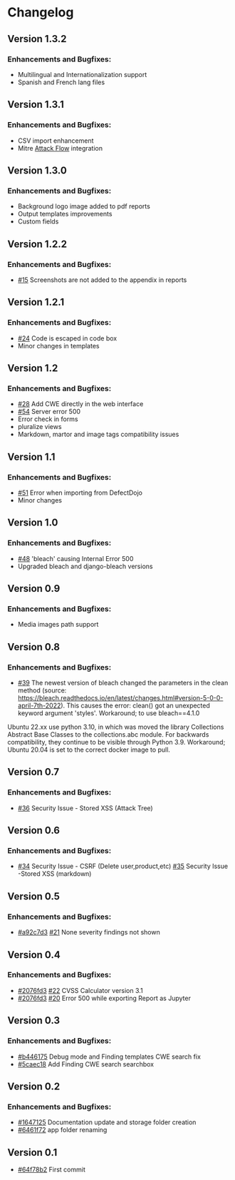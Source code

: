 Changelog
=========

## Version 1.3.2

### Enhancements and Bugfixes:
* Multilingual and Internationalization support
* Spanish and French lang files

## Version 1.3.1

### Enhancements and Bugfixes:
* CSV import enhancement
* Mitre [Attack Flow](https://github.com/center-for-threat-informed-defense/attack-flow) integration

## Version 1.3.0

### Enhancements and Bugfixes:
* Background logo image added to pdf reports
* Output templates improvements
* Custom fields

## Version 1.2.2

### Enhancements and Bugfixes:
* [#15](https://github.com/1modm/petereport/issues/15) Screenshots are not added to the appendix in reports

## Version 1.2.1

### Enhancements and Bugfixes:
* [#24](https://github.com/1modm/petereport/issues/24) Code is escaped in code box
* Minor changes in templates

## Version 1.2

### Enhancements and Bugfixes:
* [#28](https://github.com/1modm/petereport/issues/28) Add CWE directly in the web interface
* [#54](https://github.com/1modm/petereport/issues/54) Server error 500
* Error check in forms
* pluralize views
* Markdown, martor and image tags compatibility issues

## Version 1.1

### Enhancements and Bugfixes:
* [#51](https://github.com/1modm/petereport/issues/51) Error when importing from DefectDojo
* Minor changes

## Version 1.0

### Enhancements and Bugfixes:
* [#48](https://github.com/1modm/petereport/issues/48) 'bleach' causing Internal Error 500
* Upgraded bleach and django-bleach versions

## Version 0.9

### Enhancements and Bugfixes:
* Media images path support

## Version 0.8

### Enhancements and Bugfixes:
* [#39](https://github.com/1modm/petereport/issues/39) The newest version of bleach changed the parameters in the clean method (source: https://bleach.readthedocs.io/en/latest/changes.html#version-5-0-0-april-7th-2022). This causes the error: clean() got an unexpected keyword argument 'styles'. Workaround; to use bleach==4.1.0

Ubuntu 22.xx use python 3.10, in which was moved the library Collections Abstract Base Classes to the collections.abc module. For backwards compatibility, they continue to be visible through Python 3.9. Workaround; Ubuntu 20.04 is set to the correct docker image to pull.


## Version 0.7

### Enhancements and Bugfixes:
* [#36](https://github.com/1modm/petereport/issues/36) Security Issue - Stored XSS (Attack Tree)

## Version 0.6

### Enhancements and Bugfixes:
* [#34](https://github.com/1modm/petereport/issues/34) Security Issue - CSRF (Delete user,product,etc) [#35](https://github.com/1modm/petereport/issues/35) Security Issue -Stored XSS (markdown)


## Version 0.5

### Enhancements and Bugfixes:
* [#a92c7d3](https://github.com/1modm/petereport/commit/a92c7d3a88da43748799f01bdf9ea083b255a5f5) [#21](https://github.com/1modm/petereport/issues/21) None severity findings not shown


## Version 0.4

### Enhancements and Bugfixes:
* [#2076fd3](https://github.com/1modm/petereport/commit/2076fd3713e8b6d54b678ed2a10c2bd1158bb10a) [#22](https://github.com/1modm/petereport/issues/22) CVSS Calculator version 3.1
* [#2076fd3](https://github.com/1modm/petereport/commit/2076fd3713e8b6d54b678ed2a10c2bd1158bb10a) [#20](https://github.com/1modm/petereport/issues/20) Error 500 while exporting Report as Jupyter


## Version 0.3

### Enhancements and Bugfixes:
* [#b446175](https://github.com/1modm/petereport/commit/b446175a5d5fe240a57737fbc74f638cde0c83bd) Debug mode and Finding templates CWE search fix
* [#5caec18](https://github.com/1modm/petereport/commit/5caec18db8f7f77c79951b9672ecdd09108e7ec8) Add Finding CWE search searchbox


## Version 0.2

### Enhancements and Bugfixes:
* [#1647125](https://github.com/1modm/petereport/commit/1647125c61ae0ef79f74ea4e9de06cff1859129b) Documentation update and storage folder creation
* [#6461f72](https://github.com/1modm/petereport/commit/6461f7296f3801ca2efba73bd8857528a87a2518) app folder renaming


## Version 0.1

* [#64f78b2](https://github.com/1modm/petereport/commit/64f78b2edf504638ee619428dd4e2a54aeb9aaab) First commit
